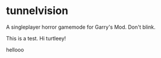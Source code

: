 # tunnelvision
A singleplayer horror gamemode for Garry's Mod. Don't blink.

This is a test. Hi turtleey!

hellooo